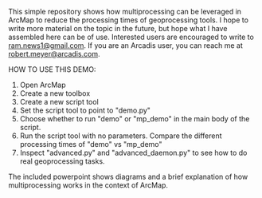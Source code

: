 This simple repository shows how multiprocessing can be leveraged in ArcMap to reduce the processing times of geoprocessing tools.
I hope to write more material on the topic in the future, but hope what I have assembled here can be of use.
Interested users are encouraged to write to ram.news1@gmail.com. If you are an Arcadis user, you can reach me at robert.meyer@arcadis.com.

HOW TO USE THIS DEMO:
1. Open ArcMap
2. Create a new toolbox
3. Create a new script tool
4. Set the script tool to point to "demo.py"
5. Choose whether to run "demo" or "mp_demo" in the main body of the script.
6. Run the script tool with no parameters. Compare the different processing times of "demo" vs "mp_demo"
7. Inspect "advanced.py" and "advanced_daemon.py" to see how to do real geoprocessing tasks.

The included powerpoint shows diagrams and a brief explanation of how multiprocessing works in the context of ArcMap.
